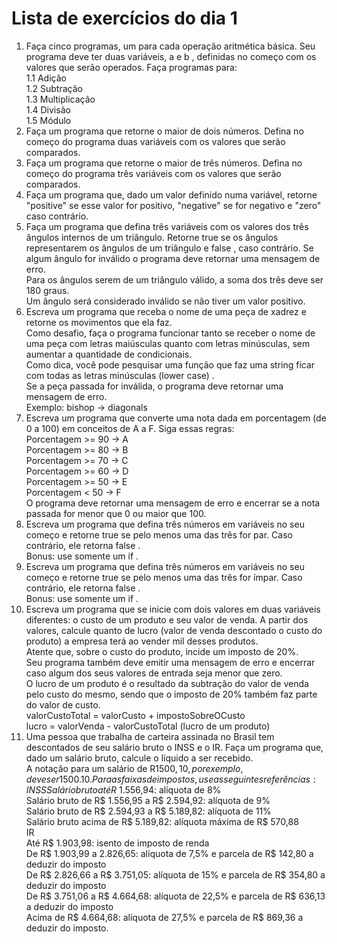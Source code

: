 # Lista de exercícios do dia 1  

1. Faça cinco programas, um para cada operação aritmética básica. Seu programa deve ter duas variáveis, a e b , definidas no começo com os valores que serão operados. Faça programas para:  
  1.1 Adição  
  1.2 Subtração  
  1.3 Multiplicação  
  1.4 Divisão  
  1.5 Módulo  
2. Faça um programa que retorne o maior de dois números. Defina no começo do programa duas variáveis com os valores que serão comparados.  
3. Faça um programa que retorne o maior de três números. Defina no começo do programa três variáveis com os valores que serão comparados.  
4. Faça um programa que, dado um valor definido numa variável, retorne "positive" se esse valor for positivo, "negative" se for negativo e "zero" caso contrário.  
5. Faça um programa que defina três variáveis com os valores dos três ângulos internos de um triângulo. Retorne true se os ângulos representarem os ângulos de um triângulo e false , caso contrário. Se algum ângulo for inválido o programa deve retornar uma mensagem de erro.  
    Para os ângulos serem de um triângulo válido, a soma dos três deve ser 180 graus.  
    Um ângulo será considerado inválido se não tiver um valor positivo.  
6. Escreva um programa que receba o nome de uma peça de xadrez e retorne os movimentos que ela faz.  
    Como desafio, faça o programa funcionar tanto se receber o nome de uma peça com letras maiúsculas quanto com letras minúsculas, sem aumentar a quantidade de condicionais.  
    Como dica, você pode pesquisar uma função que faz uma string ficar com todas as letras minúsculas (lower case) .  
    Se a peça passada for inválida, o programa deve retornar uma mensagem de erro.  
    Exemplo: bishop -> diagonals  
7. Escreva um programa que converte uma nota dada em porcentagem (de 0 a 100) em conceitos de A a F. Siga essas regras:  
    Porcentagem >= 90 -> A  
    Porcentagem >= 80 -> B  
    Porcentagem >= 70 -> C  
    Porcentagem >= 60 -> D  
    Porcentagem >= 50 -> E  
    Porcentagem < 50 -> F  
    O programa deve retornar uma mensagem de erro e encerrar se a nota passada for menor que 0 ou maior que 100.  
8. Escreva um programa que defina três números em variáveis no seu começo e retorne true se pelo menos uma das três for par. Caso contrário, ele retorna false .  
    Bonus: use somente um if .  
9. Escreva um programa que defina três números em variáveis no seu começo e retorne true se pelo menos uma das três for ímpar. Caso contrário, ele retorna false .  
    Bonus: use somente um if .  
10. Escreva um programa que se inicie com dois valores em duas variáveis diferentes: o custo de um produto e seu valor de venda. A partir dos valores, calcule quanto de lucro (valor de venda descontado o custo do produto) a empresa terá ao vender mil desses produtos.  
    Atente que, sobre o custo do produto, incide um imposto de 20%.  
    Seu programa também deve emitir uma mensagem de erro e encerrar caso algum dos seus valores de entrada seja menor que zero.  
    O lucro de um produto é o resultado da subtração do valor de venda pelo custo do mesmo, sendo que o imposto de 20% também faz parte do valor de custo.  
    valorCustoTotal = valorCusto + impostoSobreOCusto  
    lucro = valorVenda - valorCustoTotal (lucro de um produto)   
11. Uma pessoa que trabalha de carteira assinada no Brasil tem descontados de seu salário bruto o INSS e o IR. Faça um programa que, dado um salário bruto, calcule o líquido a ser recebido.  
    A notação para um salário de R$1500,10, por exemplo, deve ser 1500.10. Para as faixas de impostos, use as seguintes referências:  
    INSS  
    Salário bruto até R$ 1.556,94: alíquota de 8%  
    Salário bruto de R$ 1.556,95 a R$ 2.594,92: alíquota de 9%  
    Salário bruto de R$ 2.594,93 a R$ 5.189,82: alíquota de 11%  
    Salário bruto acima de R$ 5.189,82: alíquota máxima de R$ 570,88  
    IR  
    Até R$ 1.903,98: isento de imposto de renda  
    De R$ 1.903,99 a 2.826,65: alíquota de 7,5% e parcela de R$ 142,80 a deduzir do imposto  
    De R$ 2.826,66 a R$ 3.751,05: alíquota de 15% e parcela de R$ 354,80 a deduzir do imposto  
    De R$ 3.751,06 a R$ 4.664,68: alíquota de 22,5% e parcela de R$ 636,13 a deduzir do imposto  
    Acima de R$ 4.664,68: alíquota de 27,5% e parcela de R$ 869,36 a deduzir do imposto.  